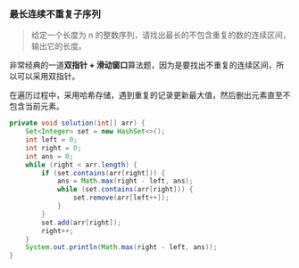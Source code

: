 ### 最长连续不重复子序列

>给定一个长度为 n 的整数序列，请找出最长的不包含重复的数的连续区间，输出它的长度。

非常经典的一道<strong>双指针 + 滑动窗口</strong>算法题，因为是要找出不重复的连续区间，所以可以采用双指针。

在遍历过程中，采用哈希存储，遇到重复的记录更新最大值，然后删出元素直至不包含当前元素。

```java
private void solution(int[] arr) {
    Set<Integer> set = new HashSet<>();
    int left = 0;
    int right = 0;
    int ans = 0;
    while (right < arr.length) {
        if (set.contains(arr[right])) {
            ans = Math.max(right - left, ans);
            while (set.contains(arr[right])) {
                set.remove(arr[left++]);
            }
        }
        set.add(arr[right]);
        right++;
    }
    System.out.println(Math.max(right - left, ans));
}
```

